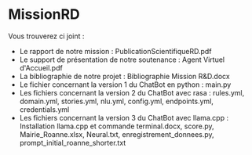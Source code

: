 # MissionRD
Vous trouverez ci joint : 
- Le rapport de notre mission : PublicationScientifiqueRD.pdf
- Le support de présentation de notre soutenance : Agent Virtuel d'Accueil.pdf
- La bibliographie de notre projet : Bibliographie Mission R&D.docx
- Le fichier concernant la version 1 du ChatBot en python : main.py
- Les fichiers concernant la version 2 du ChatBot avec rasa : rules.yml, domain.yml, stories.yml, nlu.yml, config.yml, endpoints.yml, credentials.yml
- Les fichiers concernant la version 3 du ChatBot avec llama.cpp : Installation llama.cpp et commande terminal.docx, score.py, Mairie_Roanne.xlsx, Neural.txt, enregistrement_donnees.py, prompt_initial_roanne_shorter.txt
